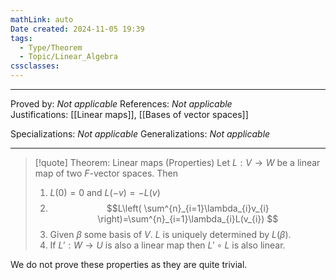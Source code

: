 ```yaml
---
mathLink: auto
Date created: 2024-11-05 19:39
tags:
  - Type/Theorem
  - Topic/Linear_Algebra
cssclasses:
---
```


---

Proved by: _Not applicable_
References: _Not applicable_
Justifications: [[Linear maps]], [[Bases of vector spaces]]

Specializations: _Not applicable_
Generalizations: _Not applicable_

---

> [!quote] Theorem: Linear maps (Properties)
> Let $L:V\to W$ be a linear map of two $F$-vector spaces. Then 
> 1. $L(0)=0$ and $L(-v)=-L(v)$
> 2. $$L\left( \sum^{n}_{i=1}\lambda_{i}v_{i} \right)=\sum^{n}_{i=1}\lambda_{i}L(v_{i}) $$
> 3. Given $\beta$ some basis of $V$. $L$ is uniquely determined by $L(\beta)$.
> 4. If $L':W\to U$ is also a linear map then $L'\circ L$ is also linear.

We do not prove these properties as they are quite trivial.
